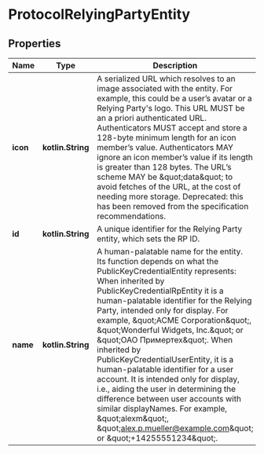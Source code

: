 
# ProtocolRelyingPartyEntity

## Properties
Name | Type | Description | Notes
------------ | ------------- | ------------- | -------------
**icon** | **kotlin.String** | A serialized URL which resolves to an image associated with the entity. For example, this could be a user’s avatar or a Relying Party&#39;s logo. This URL MUST be an a priori authenticated URL. Authenticators MUST accept and store a 128-byte minimum length for an icon member’s value. Authenticators MAY ignore an icon member’s value if its length is greater than 128 bytes. The URL’s scheme MAY be \&quot;data\&quot; to avoid fetches of the URL, at the cost of needing more storage.  Deprecated: this has been removed from the specification recommendations. |  [optional]
**id** | **kotlin.String** | A unique identifier for the Relying Party entity, which sets the RP ID. |  [optional]
**name** | **kotlin.String** | A human-palatable name for the entity. Its function depends on what the PublicKeyCredentialEntity represents:  When inherited by PublicKeyCredentialRpEntity it is a human-palatable identifier for the Relying Party, intended only for display. For example, \&quot;ACME Corporation\&quot;, \&quot;Wonderful Widgets, Inc.\&quot; or \&quot;ОАО Примертех\&quot;.  When inherited by PublicKeyCredentialUserEntity, it is a human-palatable identifier for a user account. It is intended only for display, i.e., aiding the user in determining the difference between user accounts with similar displayNames. For example, \&quot;alexm\&quot;, \&quot;alex.p.mueller@example.com\&quot; or \&quot;+14255551234\&quot;. |  [optional]



